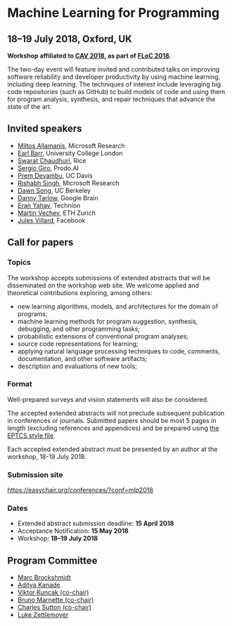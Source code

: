# Machine Learning for Programming

## 18–19 July 2018, Oxford, UK

**Workshop affiliated to [CAV 2018](http://cavconference.org/2018/),
as part of [FLoC 2018](http://www.floc2018.org/).**

The two-day event will feature invited and contributed talks on improving
software reliability and developer productivity by using machine learning,
including deep learning. The techniques of interest include leveraging big code
repositories (such as GitHub) to build models of code and using them for
program analysis, synthesis, and repair techniques that advance the state of
the art.

## Invited speakers

* [Miltos Allamanis](https://miltos.allamanis.com/), Microsoft Research
* [Earl Barr](http://earlbarr.com/), University College London
* [Swarat Chaudhuri](http://www.cs.rice.edu/~sc40/), Rice
* [Sergio Giro](https://www.linkedin.com/in/sergio-giro-1005948/), Prodo.AI
* [Prem Devambu](http://web.cs.ucdavis.edu/~devanbu/), UC Davis
* [Rishabh Singh](https://www.microsoft.com/en-us/research/people/risin/), Microsoft Research
* [Dawn Song](https://people.eecs.berkeley.edu/~dawnsong/), UC Berkeley
* [Danny Tarlow](http://www.cs.toronto.edu/~dtarlow/), Google Brain
* [Eran Yahav](http://www.cs.technion.ac.il/~yahave/), Technion
* [Martin Vechev](http://www.srl.inf.ethz.ch/), ETH Zurich
* [Jules Villard](https://www.doc.ic.ac.uk/~jvillar1/), Facebook

## Call for papers

### Topics

The workshop accepts submissions of extended abstracts that will be
disseminated on the workshop web site. We welcome applied and theoretical
contributions exploring, among others:

* new learning algorithms, models, and architectures for the domain of programs;
* machine learning methods for program suggestion, synthesis, debugging, and other programming tasks;
* probabilistic extensions of conventional program analyses;
* source code representations for learning;
* applying natural language processing techniques to code, comments, documentation, and other software artifacts;
* description and evaluations of new tools;

### Format 

Well-prepared surveys and vision statements will also be considered.

The accepted extended abstracts will not preclude subsequent publication in
conferences or journals.  Submitted papers should be most 5 pages in length
(excluding references and appendices) and be prepared using [the EPTCS style
file](http://style.eptcs.org/).

Each accepted extended abstract must be presented by an author at the workshop,
18-19 July 2018.

### Submission site

<https://easychair.org/conferences/?conf=mlp2018>

### Dates

* Extended abstract submission deadline: **15 April 2018**
* Acceptance Notification: **15 May 2018**
* Workshop: **18–19 July 2018**

## Program Committee

* [Marc Brockshmidt](https://www.microsoft.com/en-us/research/people/mabrocks/)
* [Aditya Kanade](http://www.iisc-seal.net/kanade/)
* [Viktor Kuncak (co-chair)](http://lara.epfl.ch/~kuncak/)
* [Bruno Marnette (co-chair)](https://www.linkedin.com/in/brunomarnette/)
* [Charles Sutton (co-chair)](http://homepages.inf.ed.ac.uk/csutton/)
* [Luke Zettlemoyer](https://www.cs.washington.edu/people/faculty/lsz)
